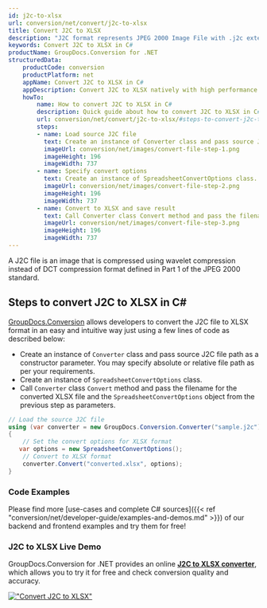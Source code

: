 ```yaml
---
id: j2c-to-xlsx
url: conversion/net/convert/j2c-to-xlsx
title: Convert J2C to XLSX
description: "J2C format represents JPEG 2000 Image File with .j2c extension. Learn how to convert J2C to XLSX file programmatically in C# language using GroupDocs.Conversion for .NET library."
keywords: Convert J2C to XLSX in C#
productName: GroupDocs.Conversion for .NET
structuredData:
    productCode: conversion
    productPlatform: net
    appName: Convert J2C to XLSX in C#
    appDescription: Convert J2C to XLSX natively with high performance using C# language and server side GroupDocs.Conversion for .NET APIs, without the use of any software like Microsoft or Open Office.
    howTo:
        name: How to convert J2C to XLSX in C# 
        description: Quick guide about how to convert J2C to XLSX in C# with high performance and accuracy.
        url: conversion/net/convert/j2c-to-xlsx/#steps-to-convert-j2c-to-xlsx-in-c
        steps:
        - name: Load source J2C file 
          text: Create an instance of Converter class and pass source J2C file path as a constructor parameter. You may specify absolute or relative file path as per your requirements. 
          imageUrl: conversion/net/images/convert-file-step-1.png
          imageHeight: 196
          imageWidth: 737
        - name: Specify convert options 
          text: Create an instance of SpreadsheetConvertOptions class.
          imageUrl: conversion/net/images/convert-file-step-2.png
          imageHeight: 196
          imageWidth: 737
        - name: Convert to XLSX and save result 
          text: Call Converter class Convert method and pass the filename for the converted HTML file and the SpreadsheetConvertOptions object from the previous step as parameters.
          imageUrl: conversion/net/images/convert-file-step-3.png
          imageHeight: 196
          imageWidth: 737
---
```


A J2C file is an image that is compressed using wavelet compression instead of DCT compression format defined in Part 1 of the JPEG 2000 standard.

## Steps to convert J2C to XLSX in C#

[GroupDocs.Conversion](https://products.groupdocs.com/conversion/net) allows developers to convert the J2C file to XLSX format in an easy and intuitive way just using a few lines of code as described below:

* Create an instance of `Converter` class and pass source J2C file path as a constructor parameter. You may specify absolute or relative file path as per your requirements. 
* Create an instance of `SpreadsheetConvertOptions` class.
* Call `Converter` class `Convert` method and pass the filename for the converted XLSX file and the `SpreadsheetConvertOptions` object from the previous step as parameters.

```csharp
// Load the source J2C file
using (var converter = new GroupDocs.Conversion.Converter("sample.j2c"))
{
    // Set the convert options for XLSX format
   var options = new SpreadsheetConvertOptions();
    // Convert to XLSX format
    converter.Convert("converted.xlsx", options);
}
```

### Code Examples

Please find more [use-cases and complete C# sources]({{< ref "conversion/net/developer-guide/examples-and-demos.md" >}}) of our backend and frontend examples and try them for free!

### J2C to XLSX Live Demo

GroupDocs.Conversion for .NET provides an online [**J2C to XLSX converter**](https://products.groupdocs.app/conversion/j2c-to-xlsx), which allows you to try it for free and check conversion quality and accuracy.

[!["Convert J2C to XLSX"](conversion/net/images/convert-to-xlsx/convert-j2c-to-xlsx.png)](https://products.groupdocs.app/conversion/j2c-to-xlsx)